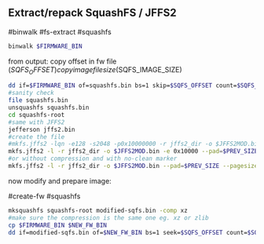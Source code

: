 
Extract/repack SquashFS / JFFS2
---
#binwalk #fs-extract #squashfs

```bash
binwalk $FIRMWARE_BIN
```

from output: copy offset in fw file ($SQFS_OFFSET)
copy image file size ($SQFS_IMAGE_SIZE)

```bash
dd if=$FIRMWARE_BIN of=squashfs.bin bs=1 skip=$SQFS_OFFSET count=$SQFS_IMAGE_SIZE
#sanity check
file squashfs.bin
unsquashfs squashfs.bin
cd squashfs-root
#same with JFFS2
jefferson jffs2.bin
#create the file
#mkfs.jffs2 -lqn -e128 -s2048 -p0x10000000 -r jffs2_dir -o $JFFS2MOD.bin
mkfs.jffs2 -l -r jffs2_dir -o $JFFS2MOD.bin -e 0x10000 --pad=$PREV_SIZE
#or without compression and with no-clean marker
mkfs.jffs2 -l -r jffs2_dir -o $JFFS2MOD.bin --pad=$PREV_SIZE --pagesize=4096 --disable-compressor=zlib --no-cleanmarkers --force-target-endian
```
now modify and prepare image:

#create-fw #squashfs

```bash
mksquashfs squashfs-root modified-sqfs.bin -comp xz
#make sure the compression is the same one eg. xz or zlib
cp $FIRMWARE_BIN $NEW_FW_BIN
dd if=modified-sqfs.bin of=$NEW_FW_BIN bs=1 seek=$SQFS_OFFSET count=$SQFS_IMAGE_SIZE conv=notrunc
```